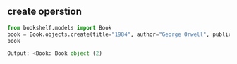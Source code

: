 ## create operstion

```python
from bookshelf.models import Book
book = Book.objects.create(title="1984", author="George Orwell", publication_year=1949)
book

Output: <Book: Book object (2)